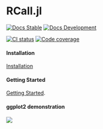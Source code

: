 # RCall.jl

[![Docs Stable](https://img.shields.io/badge/docs-stable-blue.svg)](http://juliainterop.github.io/RCall.jl/stable)
[![Docs Development](https://img.shields.io/badge/docs-dev-blue.svg)](http://juliainterop.github.io/RCall.jl/dev)

[![CI status](https://github.com/JuliaInterop/RCall.jl/actions/workflows/ci.yml/badge.svg)](https://github.com/JuliaInterop/RCall.jl/actions/workflows/ci.yml)
[![Code coverage](https://codecov.io/gh/JuliaInterop/RCall.jl/branch/master/graph/badge.svg?token=8ED5Wdm8W9)](https://codecov.io/gh/JuliaInterop/RCall.jl)

#### Installation

[Installation](http://juliainterop.github.io/RCall.jl/stable/installation)

#### Getting Started

[Getting Started](http://juliainterop.github.io/RCall.jl/stable/gettingstarted).

#### ggplot2 demonstration

![](ggplot.png)
